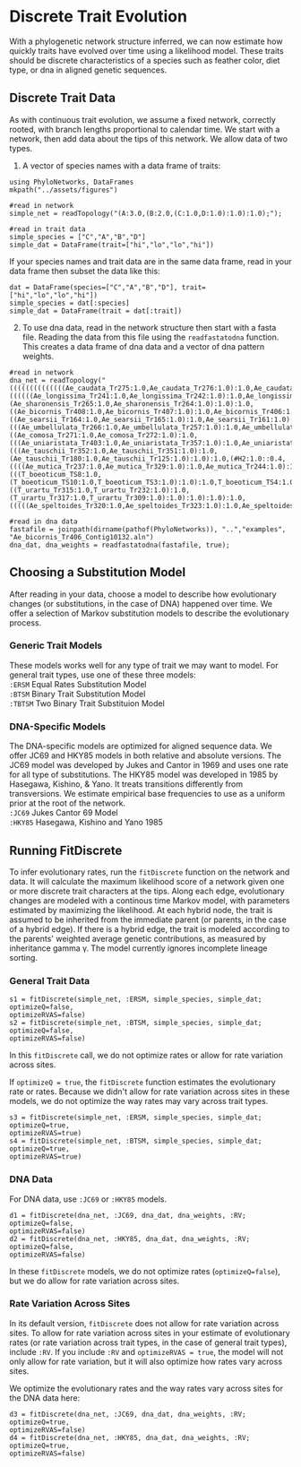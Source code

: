 # Discrete Trait Evolution

With a phylogenetic network structure inferred, we can now estimate how quickly traits
have evolved over time using a likelihood model. These traits should be discrete 
characteristics of a species such as feather color, diet type, or dna in aligned 
genetic sequences.

## Discrete Trait Data

As with continuous trait evolution, we assume a fixed network, correctly rooted, 
with branch lengths proportional to calendar time. We start with a network, then
add data about the tips of this network. We allow data of two types.
1. A vector of species names with a data frame of traits:

```@setup fitDiscrete
using PhyloNetworks, DataFrames
mkpath("../assets/figures")
```

```@example fitDiscrete
#read in network
simple_net = readTopology("(A:3.0,(B:2.0,(C:1.0,D:1.0):1.0):1.0);");

#read in trait data
simple_species = ["C","A","B","D"]
simple_dat = DataFrame(trait=["hi","lo","lo","hi"])
```

If your species names and trait data are in the same data frame, read in your data 
frame then subset the data like this:
```@example fitDiscrete
dat = DataFrame(species=["C","A","B","D"], trait=["hi","lo","lo","hi"])
simple_species = dat[:species]
simple_dat = DataFrame(trait = dat[:trait])
```

2. To use dna data, read in the network structure then start with a fasta 
file. Reading the data from this file using the `readfastatodna` function. This 
creates a data frame of dna data and a vector of dna pattern weights.

```@example fitDiscrete
#read in network
dna_net = readTopology("((((((((((((((Ae_caudata_Tr275:1.0,Ae_caudata_Tr276:1.0):1.0,Ae_caudata_Tr139:1.0):1.0)#H1:1.0::0.6,((((((Ae_longissima_Tr241:1.0,Ae_longissima_Tr242:1.0):1.0,Ae_longissima_Tr355:1.0):1.0,(Ae_sharonensis_Tr265:1.0,Ae_sharonensis_Tr264:1.0):1.0):1.0,((Ae_bicornis_Tr408:1.0,Ae_bicornis_Tr407:1.0):1.0,Ae_bicornis_Tr406:1.0):1.0):1.0,((Ae_searsii_Tr164:1.0,Ae_searsii_Tr165:1.0):1.0,Ae_searsii_Tr161:1.0):1.0):1.0)#H2:1.0::0.6):1.0,(((Ae_umbellulata_Tr266:1.0,Ae_umbellulata_Tr257:1.0):1.0,Ae_umbellulata_Tr268:1.0):1.0,#H1:1.0::0.4):1.0):1.0,((Ae_comosa_Tr271:1.0,Ae_comosa_Tr272:1.0):1.0,(((Ae_uniaristata_Tr403:1.0,Ae_uniaristata_Tr357:1.0):1.0,Ae_uniaristata_Tr402:1.0):1.0,Ae_uniaristata_Tr404:1.0):1.0):1.0):1.0,(((Ae_tauschii_Tr352:1.0,Ae_tauschii_Tr351:1.0):1.0,(Ae_tauschii_Tr180:1.0,Ae_tauschii_Tr125:1.0):1.0):1.0,(#H2:1.0::0.4,((((Ae_mutica_Tr237:1.0,Ae_mutica_Tr329:1.0):1.0,Ae_mutica_Tr244:1.0):1.0,Ae_mutica_Tr332:1.0):1.0)#H4:1.0::0.6):1.0):1.0):1.0,(((T_boeoticum_TS8:1.0,(T_boeoticum_TS10:1.0,T_boeoticum_TS3:1.0):1.0):1.0,T_boeoticum_TS4:1.0):1.0,((T_urartu_Tr315:1.0,T_urartu_Tr232:1.0):1.0,(T_urartu_Tr317:1.0,T_urartu_Tr309:1.0):1.0):1.0):1.0):1.0,(((((Ae_speltoides_Tr320:1.0,Ae_speltoides_Tr323:1.0):1.0,Ae_speltoides_Tr223:1.0):1.0,Ae_speltoides_Tr251:1.0):1.0):1.0,#H4:1.0::0.4):1.0):1.0):1.0,Ta_caputMedusae_TB2:1.0):1.0,S_vavilovii_Tr279:1.0):1.0,Er_bonaepartis_TB1:1.0):1.0,H_vulgare_HVens23:1.0);");

#read in dna data
fastafile = joinpath(dirname(pathof(PhyloNetworks)), "..","examples",
"Ae_bicornis_Tr406_Contig10132.aln")
dna_dat, dna_weights = readfastatodna(fastafile, true);
```

## Choosing a Substitution Model

After reading in your data, choose a model to describe how evolutionary changes 
(or substitutions, in the case of DNA) happened over time. We offer a selection 
of Markov substitution models to describe the evolutionary process.

### Generic Trait Models  

These models works well for any type of trait we may want to model. For general
trait types, use one of these three models:    
`:ERSM` Equal Rates Substitution Model  
`:BTSM` Binary Trait Substitution Model    
`:TBTSM` Two Binary Trait Substituion Model    

### DNA-Specific Models  

The DNA-specific models are optimized for aligned sequence data. We offer JC69 
and HKY85 models in both relative and absolute versions. The JC69 model was 
developed by Jukes and Cantor in 1969 and uses one rate for all type of substitutions. 
The HKY85 model was developed in 1985 by Hasegawa, Kishino, & Yano. It treats 
transitions differently from transversions. We estimate empirical base frequencies
to use as a uniform prior at the root of the network.     
`:JC69` Jukes Cantor 69 Model    
`:HKY85` Hasegawa, Kishino and Yano 1985     

## Running FitDiscrete

To infer evolutionary rates, run the `fitDiscrete` function on the network and data. 
It will calculate the maximum likelihood score of a network given one or more 
discrete trait characters at the tips. Along each edge, evolutionary changes
are modeled with a continous time Markov model, with parameters estimated by 
maximizing the likelihood. At each hybrid node, the trait is assumed to be 
inherited from the immediate parent (or parents, in the case of a hybrid edge).
If there is a hybrid edge, the trait is modeled according to the parents' weighted 
average genetic contributions, as measured by inheritance gamma γ. The model 
currently ignores incomplete lineage sorting.

### General Trait Data

```@example fitDiscrete
s1 = fitDiscrete(simple_net, :ERSM, simple_species, simple_dat; optimizeQ=false, 
optimizeRVAS=false)
s2 = fitDiscrete(simple_net, :BTSM, simple_species, simple_dat; optimizeQ=false, 
optimizeRVAS=false)
```
In this `fitDiscrete` call, we do not optimize rates or allow for rate variation
across sites.

If `optimizeQ = true`, the `fitDiscrete` function estimates the evolutionary rate
or rates. Because we didn't allow for rate variation across sites in these models, 
we do not optimize the way rates may vary across trait types.

```@example fitDiscrete
s3 = fitDiscrete(simple_net, :ERSM, simple_species, simple_dat; optimizeQ=true, 
optimizeRVAS=true)
s4 = fitDiscrete(simple_net, :BTSM, simple_species, simple_dat; optimizeQ=true, 
optimizeRVAS=true)
```

### DNA Data

For DNA data, use `:JC69` or `:HKY85` models. 
```@example fitDiscrete
d1 = fitDiscrete(dna_net, :JC69, dna_dat, dna_weights, :RV; optimizeQ=false, 
optimizeRVAS=false)
d2 = fitDiscrete(dna_net, :HKY85, dna_dat, dna_weights, :RV; optimizeQ=false, 
optimizeRVAS=false)
```
In these `fitDiscrete` models, we do not optimize rates (`optimizeQ=false`), but
we do allow for rate variation across sites.

### Rate Variation Across Sites

In its default version, `fitDiscrete` does not allow for rate variation across sites.
To allow for rate variation across sites in your estimate of evolutionary rates 
(or rate variation across trait types, in the case of general trait types), 
include `:RV`. If you include `:RV` and `optimizeRVAS = true`, the model will 
not only allow for rate variation, but it will also optimize how rates vary across 
sites.

We optimize the evolutionary rates and the way rates vary across sites for the
DNA data here:    
```@example fitDiscrete
d3 = fitDiscrete(dna_net, :JC69, dna_dat, dna_weights, :RV; optimizeQ=true, 
optimizeRVAS=false)
d4 = fitDiscrete(dna_net, :HKY85, dna_dat, dna_weights, :RV; optimizeQ=true, 
optimizeRVAS=false)
```